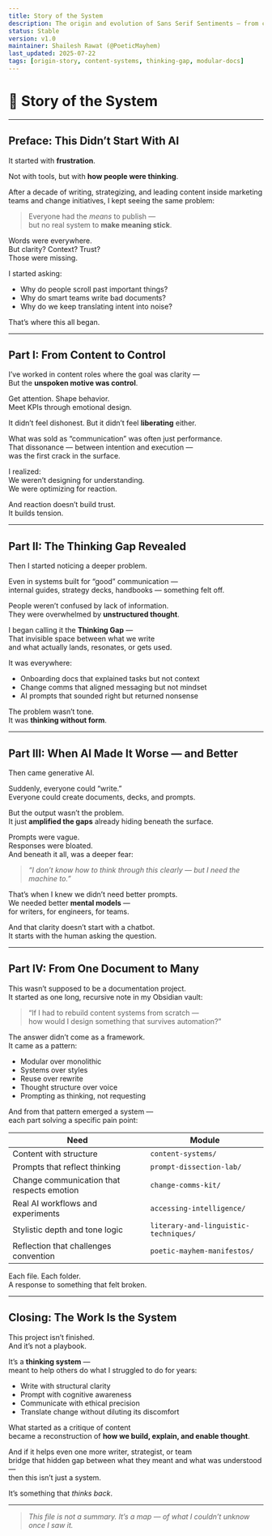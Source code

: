 ```yaml
---
title: Story of the System
description: The origin and evolution of Sans Serif Sentiments — from content to cognition, writing to systems, and clarity to change.
status: Stable
version: v1.0
maintainer: Shailesh Rawat (@PoeticMayhem)
last_updated: 2025-07-22
tags: [origin-story, content-systems, thinking-gap, modular-docs]
---
```


# 🧭 Story of the System

---

## Preface: This Didn’t Start With AI

It started with **frustration**.

Not with tools, but with **how people were thinking**.

After a decade of writing, strategizing, and leading content inside marketing teams and change initiatives, I kept seeing the same problem:

> Everyone had the *means* to publish —  
> but no real system to **make meaning stick**.

Words were everywhere.  
But clarity? Context? Trust?  
Those were missing.

I started asking:  
- Why do people scroll past important things?  
- Why do smart teams write bad documents?  
- Why do we keep translating intent into noise?

That’s where this all began.

---

## Part I: From Content to Control

I’ve worked in content roles where the goal was clarity —  
But the **unspoken motive was control**.

Get attention. Shape behavior.  
Meet KPIs through emotional design.

It didn’t feel dishonest. But it didn’t feel **liberating** either.

What was sold as “communication” was often just performance.  
That dissonance — between intention and execution —  
was the first crack in the surface.

I realized:  
We weren’t designing for understanding.  
We were optimizing for reaction.

And reaction doesn’t build trust.  
It builds tension.

---

## Part II: The Thinking Gap Revealed

Then I started noticing a deeper problem.

Even in systems built for “good” communication —  
internal guides, strategy decks, handbooks — something felt off.

People weren’t confused by lack of information.  
They were overwhelmed by **unstructured thought**.

I began calling it the **Thinking Gap** —  
That invisible space between what we write  
and what actually lands, resonates, or gets used.

It was everywhere:
- Onboarding docs that explained tasks but not context  
- Change comms that aligned messaging but not mindset  
- AI prompts that sounded right but returned nonsense

The problem wasn’t tone.  
It was **thinking without form**.

---

## Part III: When AI Made It Worse — and Better

Then came generative AI.

Suddenly, everyone could “write.”  
Everyone could create documents, decks, and prompts.

But the output wasn’t the problem.  
It just **amplified the gaps** already hiding beneath the surface.

Prompts were vague.  
Responses were bloated.  
And beneath it all, was a deeper fear:

> *“I don’t know how to think through this clearly — but I need the machine to.”*

That’s when I knew we didn’t need better prompts.  
We needed better **mental models** —  
for writers, for engineers, for teams.

And that clarity doesn’t start with a chatbot.  
It starts with the human asking the question.

---

## Part IV: From One Document to Many

This wasn’t supposed to be a documentation project.  
It started as one long, recursive note in my Obsidian vault:

> “If I had to rebuild content systems from scratch —  
> how would I design something that survives automation?”

The answer didn’t come as a framework.  
It came as a pattern:

- Modular over monolithic  
- Systems over styles  
- Reuse over rewrite  
- Thought structure over voice  
- Prompting as thinking, not requesting

And from that pattern emerged a system —  
each part solving a specific pain point:

| Need | Module |
|------|--------|
| Content with structure | `content-systems/` |
| Prompts that reflect thinking | `prompt-dissection-lab/` |
| Change communication that respects emotion | `change-comms-kit/` |
| Real AI workflows and experiments | `accessing-intelligence/` |
| Stylistic depth and tone logic | `literary-and-linguistic-techniques/` |
| Reflection that challenges convention | `poetic-mayhem-manifestos/` |

Each file. Each folder.  
A response to something that felt broken.

---

## Closing: The Work Is the System

This project isn’t finished.  
And it’s not a playbook.

It’s a **thinking system** —  
meant to help others do what I struggled to do for years:

- Write with structural clarity  
- Prompt with cognitive awareness  
- Communicate with ethical precision  
- Translate change without diluting its discomfort

What started as a critique of content  
became a reconstruction of **how we build, explain, and enable thought**.

And if it helps even one more writer, strategist, or team  
bridge that hidden gap between what they meant and what was understood —  
then this isn’t just a system.

It’s something that *thinks back*.

---

> *This file is not a summary. It’s a map — of what I couldn’t unknow once I saw it.*